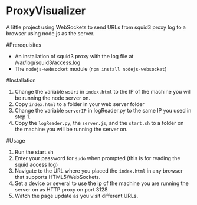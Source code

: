 # ProxyVisualizer
A little project using WebSockets to send URLs from squid3 proxy log to a browser using node.js as the server.

#Prerequisites
- An installation of squid3 proxy with the log file at /var/log/squid3/access.log  
- The `nodejs-websocket` module (`npm install nodejs-websocket`)

#Installation
1. Change the variable `wsUri` in `index.html` to the IP of the machine you will be running the node server on.  
1. Copy `index.html` to a folder in your web server folder
2. Change the variable `serverIP` in logReader.py to the same IP you used in step 1.
3. Copy the `logReader.py`, the `server.js`, and the `start.sh` to a folder on the machine you will be running the server on.

#Usage
1. Run the start.sh
2. Enter your password for `sudo` when prompted (this is for reading the squid access log)
3. Navigate to the URL where you placed the `index.html` in any browser that supports HTML5/WebSockets.
4. Set a device or several to use the ip of the machine you are running the server on as HTTP proxy on port 3128
5. Watch the page update as you visit different URLs.
